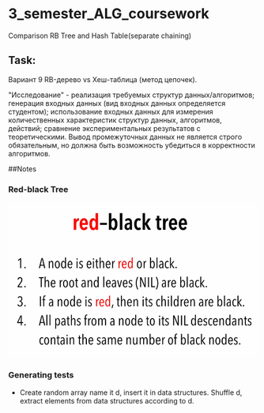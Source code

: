 # 3_semester_ALG_coursework
Comparison RB Tree and Hash Table(separate chaining)

## Task:
Вариант 9
RB-дерево vs Хеш-таблица (метод цепочек).

"Исследование" - реализация требуемых структур данных/алгоритмов; генерация входных данных (вид входных данных определяется студентом); использование входных данных для измерения количественных характеристик структур данных, алгоритмов, действий; сравнение экспериментальных результатов с теоретическими. Вывод промежуточных данных не является строго обязательным, но должна быть возможность убедиться в корректности алгоритмов. 

##Notes

### Red-black Tree
![img.png](img.png)

### Generating tests

- Create random array name it d, insert it in data structures. Shuffle d, extract elements from data structures according to d.